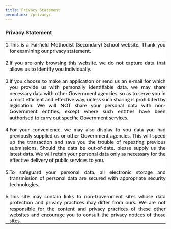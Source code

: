 ```yaml
---
title: Privacy Statement
permalink: /privacy/
---
```

### Privacy Statement

<table style="margin: 0px; outline: 0px; padding: 0px; border-collapse: collapse; color: rgb(0, 0, 0); font-family: Lato, sans-serif; font-size: 16px; font-style: normal; font-variant-ligatures: normal; font-variant-caps: normal; font-weight: 400; letter-spacing: normal; orphans: 2; text-transform: none; white-space: normal; widows: 2; word-spacing: 0px; -webkit-text-stroke-width: 0px; background-color: rgb(255, 255, 255); text-decoration-thickness: initial; text-decoration-style: initial; text-decoration-color: initial; text-align: justify;" cellpadding="5" cellspacing="1" frame="void" border="0"><tbody style="margin: 0px; outline: 0px; padding: 0px;"><tr style="margin: 0px; outline: 0px; padding: 0px;"><td style="margin: 0px; outline: 0px; padding: 0px;" valign="top" align="" scope="" dir="" lang=""><span style="margin: 0px; outline: 0px; padding: 0px;" class="Apple-style-span" id="">1.</span></td><td style="margin: 0px; outline: 0px; padding: 0px;" valign="top" align="" scope="" dir="" lang="">This is a Fairfield Methodist (Secondary) School website. Thank you for examining our privacy statement.<br style="margin: 0px; outline: 0px; padding: 0px;"><br style="margin: 0px; outline: 0px; padding: 0px;"></td></tr><tr style="margin: 0px; outline: 0px; padding: 0px;"><td style="margin: 0px; outline: 0px; padding: 0px;" valign="top" align="" scope="" dir="" lang=""><span style="margin: 0px; outline: 0px; padding: 0px;" class="Apple-style-span" id="">2.</span></td><td style="margin: 0px; outline: 0px; padding: 0px;" valign="top" align="" scope="" dir="" lang=""><span style="margin: 0px; outline: 0px; padding: 0px;" class="Apple-style-span" id="">If you are only browsing this website, we do not capture data that allows us to identify you individually.<br style="margin: 0px; outline: 0px; padding: 0px;"><br style="margin: 0px; outline: 0px; padding: 0px;"></span></td></tr><tr style="margin: 0px; outline: 0px; padding: 0px;"><td style="margin: 0px; outline: 0px; padding: 0px;" valign="top" align="" scope="" dir="" lang=""><span style="margin: 0px; outline: 0px; padding: 0px;" class="Apple-style-span" id="">3.</span></td><td style="margin: 0px; outline: 0px; padding: 0px;" valign="top" align="" scope="" dir="" lang=""><span style="margin: 0px; outline: 0px; padding: 0px;" class="Apple-style-span" id="">If you choose to make an application or send us an e-mail for which you provide us with personally identifiable data, we may share necessary data with other Government agencies, so as to serve you in a most efficient and effective way, unless such sharing is prohibited by legislation. We will NOT share your personal data with non-Government entities, except where such entities have been authorised to carry out specific Government services.&nbsp;<br style="margin: 0px; outline: 0px; padding: 0px;"><br style="margin: 0px; outline: 0px; padding: 0px;"></span></td></tr><tr style="margin: 0px; outline: 0px; padding: 0px;"><td style="margin: 0px; outline: 0px; padding: 0px;" valign="top" align="" scope="" dir="" lang=""><span style="margin: 0px; outline: 0px; padding: 0px;" class="Apple-style-span" id="">4.</span></td><td style="margin: 0px; outline: 0px; padding: 0px;" valign="top" align="" scope="" dir="" lang=""><span style="margin: 0px; outline: 0px; padding: 0px;" class="Apple-style-span" id="">For your convenience, we may also display to you data you had previously supplied us or other Government agencies. This will speed up the transaction and save you the trouble of repeating previous submissions. Should the data be out-of-date, please supply us the latest data. We will retain your personal data only as necessary for the effective delivery of public services to you.&nbsp;<br style="margin: 0px; outline: 0px; padding: 0px;"><br style="margin: 0px; outline: 0px; padding: 0px;"></span></td></tr><tr style="margin: 0px; outline: 0px; padding: 0px;"><td style="margin: 0px; outline: 0px; padding: 0px;" valign="top" align="" scope="" dir="" lang=""><span style="margin: 0px; outline: 0px; padding: 0px;" class="Apple-style-span" id="">5.</span></td><td style="margin: 0px; outline: 0px; padding: 0px;" valign="top" align="" scope="" dir="" lang=""><span style="margin: 0px; outline: 0px; padding: 0px;" class="Apple-style-span" id="">To safeguard your personal data, all electronic storage and transmission of personal data are secured with appropriate security technologies.<br style="margin: 0px; outline: 0px; padding: 0px;"><br style="margin: 0px; outline: 0px; padding: 0px;"></span></td></tr><tr style="margin: 0px; outline: 0px; padding: 0px;"><td style="margin: 0px; outline: 0px; padding: 0px;" valign="top" align="" scope="" dir="" lang=""><span style="margin: 0px; outline: 0px; padding: 0px;" class="Apple-style-span" id="">6.</span></td><td style="margin: 0px; outline: 0px; padding: 0px;" valign="top" align="" scope="" dir="" lang=""><span style="margin: 0px; outline: 0px; padding: 0px;" class="Apple-style-span" id="">This site may contain links to non-Government sites whose data protection and privacy practices may differ from ours. We are not responsible for the content and privacy practices of these other websites and encourage you to consult the privacy notices of those sites.&nbsp;</span></td></tr></tbody></table>